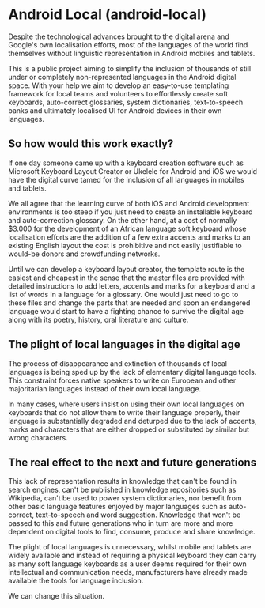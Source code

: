 Android Local (android-local)
=======================================

Despite the technological advances brought to the digital arena and Google's own localisation efforts, most of the languages of the world find themselves without linguistic representation in Android mobiles and tablets.

This is a public project aiming to simplify the inclusion of thousands of still under or completely non-represented languages in the Android digital space. With your help we aim to develop an easy-to-use templating framework for local teams and volunteers to effortlessly create soft keyboards, auto-correct glossaries, system dictionaries, text-to-speech banks and ultimately localised UI for Android devices in their own languages.

So how would this work exactly?
-------------------------------------------

If one day someone came up with a keyboard creation software such as Microsoft Keyboard Layout Creator or Ukelele for Android and iOS we would have the digital curve tamed for the inclusion of all languages in mobiles and tablets.

We all agree that the learning curve of both iOS and Android development environments is too steep if you just need to create an installable keyboard and auto-correction glossary. On the other hand, at a cost of normally $3.000 for the development of an African language soft keyboard whose localisation efforts are the addition of a few extra accents and marks to an existing English layout the cost is prohibitive and not easily justifiable to would-be donors and crowdfunding networks.

Until we can develop a keyboard layout creator, the template route is the easiest and cheapest in the sense that the master files are provided with detailed instructions to add letters, accents and marks for a keyboard and a list of words in a language for a glossary. One would just need to go to these files and change the parts that are needed and soon an endangered language would start to have a fighting chance to survive the digital age along with its poetry, history, oral literature and culture.


The plight of local languages in the digital age
--------------------------------------------------------------

The process of disappearance and extinction of thousands of local languages is being sped up by the lack of elementary digital language tools. This constraint forces native speakers to write on European and other majoritarian languages instead of their own local language.

In many cases, where users insist on using their own local languages on keyboards that do not allow them to write their language properly, their language is substantially degraded and deturped due to the lack of accents, marks and characters that are either dropped or substituted by similar but wrong characters. 

The real effect to the next and future generations
-----------------------------------------------------------------

This lack of representation results in knowledge that can't be found in search engines, can't be published in knowledge repositories such as Wikipedia, can't be used to power system dictionaries, nor benefit from other basic language features enjoyed by major languages such as auto-correct, text-to-speech and word suggestion. Knowledge that won't be passed to this and future generations who in turn are more and more dependent on digital tools to find, consume, produce and share knowledge.

The plight of local languages is unnecessary, whilst mobile and tablets are widely available and instead of requiring a physical keyboard they can carry as many soft language keyboards as a user deems required for their own intellectual and communication needs, manufacturers have already made available the tools for language inclusion. 

We can change this situation.

